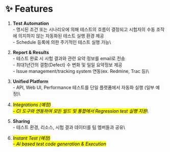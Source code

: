 # ✨ Features

1. **Test Automation**\
   \- 명시된 조건 또는 시나리오에 의해 테스트의 흐름이 결정되고 시험자의 수동 조작에 의지하지 않는 자동화된 테스트 실행 환경 제공\
   \- Schedule 등록에 의한 주기적인 테스트 실행 가능\

2. **Report & Results**\
   \- 테스트 완료 시 시험 결과와 관련 요약 정보를 email로 전송\
   \- 최대1년간의 결함(Defect) 수 변화 및 일일 요약정보 제공\
   \- Issue management/tracking system 연동(ex. Redmine, Trac 등)\

3. **Unified Platform**\
   \- API, Web UI, Performance 테스트를 단일 플랫폼에서 자동화 실행 (일부 예정)\

4. _<mark style="background-color:yellow;">Integrations (예정)</mark>_\
   _<mark style="background-color:yellow;">- CI 도구와 연동하여 모든 빌드 및 통합에서 Regression test 실행 지원</mark>_\

5. **Sharing**\
   \- 테스트 환경, 리소스, 시험 결과 데이터를 팀 멤버들과 공유\

6. _<mark style="background-color:yellow;">Instant Test (예정)</mark>_\
   _<mark style="background-color:yellow;">- AI based test code generation & Execution</mark>_





